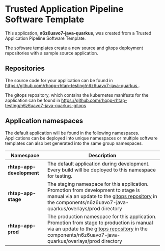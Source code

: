 # Trusted Application Pipeline Software Template

This application, **n6z6uavo7-java-quarkus**, was created from a Trusted Application Pipeline Software Template.

The software templates create a new source and gitops deployment repositories with a sample source application. 

## Repositories

The source code for your application can be found in [https://github.com/rhopp-rhtap-testing/n6z6uavo7-java-quarkus ](https://github.com/rhopp-rhtap-testing/n6z6uavo7-java-quarkus ).
 
The gitops repository, which contains the kubernetes manifests for the application can be found in 
[https://github.com/rhopp-rhtap-testing/n6z6uavo7-java-quarkus-gitops ](https://github.com/rhopp-rhtap-testing/n6z6uavo7-java-quarkus-gitops ) 

## Application namespaces 

The default application will be found in the following namespaces. Applications can be deployed into unique namespaces or multiple software templates can also bet generated into the same group namespaces.  

|  Namespace   |  Description   |  
| -------- | -------- |   
| **rhtap-app-development** | The default application during development. Every build will be deployed to this namespace for testing. | 
| **rhtap-app-stage** | The staging namespace for this application. Promotion from development to stage is manual via an update to the [gitops repository](https://github.com/rhopp-rhtap-testing/n6z6uavo7-java-quarkus-gitops ) in the components/n6z6uavo7-java-quarkus/overlays/prod directory |  
| **rhtap-app-prod** | The production namespace for this application. Promotion from stage to production is manual via an update to the [gitops repository](https://github.com/rhopp-rhtap-testing/n6z6uavo7-java-quarkus-gitops ) in the components/n6z6uavo7-java-quarkus/overlays/prod directory | 